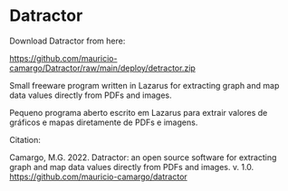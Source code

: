 # Datractor
 
Download Datractor from here:

https://github.com/mauricio-camargo/Datractor/raw/main/deploy/detractor.zip

Small freeware program written in Lazarus for extracting graph and map data values directly from PDFs and images.

Pequeno programa aberto escrito em Lazarus para extrair valores de gráficos e mapas diretamente de PDFs e imagens.

Citation:

Camargo, M.G. 2022. Datractor: an open source software for extracting graph and map data values directly from PDFs and images. v. 1.0.
https://github.com/mauricio-camargo/datractor
